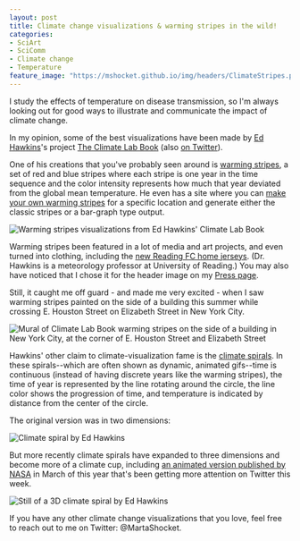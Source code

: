 ```yaml
---
layout: post
title: Climate change visualizations & warming stripes in the wild!
categories:
- SciArt
- SciComm
- Climate change
- Temperature
feature_image: "https://mshocket.github.io/img/headers/ClimateStripes.png"
---
```


I study the effects of temperature on disease transmission, so I'm always looking out for good ways to illustrate and communicate the impact of climate change.

In my opinion, some of the best visualizations have been made by [Ed Hawkins](https://twitter.com/ed_hawkins)'s project [The Climate Lab Book](https://www.climate-lab-book.ac.uk/) (also [on Twitter](https://twitter.com/ClimateLabBook)).

One of his creations that you've probably seen around is [warming stripes](https://www.climate-lab-book.ac.uk/warming-stripes/), a set of red and blue stripes where each stripe is one year in the time sequence and the color intensity represents how much that year deviated from the global mean temperature. He even has a site where you can [make your own warming stripes](https://showyourstripes.info/) for a specific location and generate either the classic stripes or a bar-graph type output.

![Warming stripes visualizations from Ed Hawkins' Climate Lab Book](https://mshocket.github.io/img/blogposts/WarmingStripes.png)

Warming stripes been featured in a lot of media and art projects, and even turned into clothing, including the [new Reading FC home jerseys](https://twitter.com/ed_hawkins/status/1551509482559025152). (Dr. Hawkins is a meteorology professor at University of Reading.) You may also have noticed that I chose it for the header image on my [Press page](https://mshocket.github.io/press/).

Still, it caught me off guard - and made me very excited - when I saw warming stripes painted on the side of a building this summer while crossing E. Houston Street on Elizabeth Street in New York City.

![Mural of Climate Lab Book warming stripes on the side of a building in New York City, at the corner of E. Houston Street and Elizabeth Street](https://mshocket.github.io/img/blogposts/WarmingStripesBuilding.jpg)

Hawkins' other claim to climate-visualization fame is the [climate spirals](https://www.climate-lab-book.ac.uk/spirals/). In these spirals--which are often shown as dynamic, animated gifs--time is continuous (instead of having discrete years like the warming stripes), the time of year is represented by the line rotating around the circle, the line color shows the progression of time, and temperature is indicated by distance from the center of the circle.

The original version was in two dimensions:

![Climate spiral by Ed Hawkins](https://mshocket.github.io/img/blogposts/ClimateSpiral_2020_Large.gif)

But more recently climate spirals have expanded to three dimensions and become more of a climate cup, including [an animated version published by NASA](https://svs.gsfc.nasa.gov/4975) in March of this year that's been getting more attention on Twitter this week.

![Still of a 3D climate spiral by Ed Hawkins](https://mshocket.github.io/img/blogposts/ClimateCup.png)

If you have any other climate change visualizations that you love, feel free to reach out to me on Twitter: @MartaShocket. 